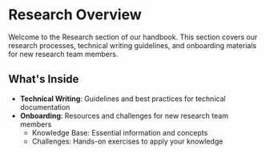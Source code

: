 # Research Overview

Welcome to the Research section of our handbook. This section covers our research processes, technical writing guidelines, and onboarding materials for new research team members.

## What's Inside

- **Technical Writing**: Guidelines and best practices for technical documentation
- **Onboarding**: Resources and challenges for new research team members
  - Knowledge Base: Essential information and concepts
  - Challenges: Hands-on exercises to apply your knowledge 